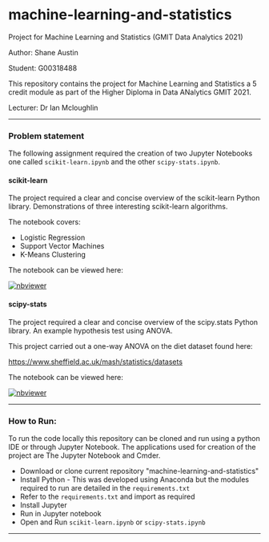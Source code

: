# machine-learning-and-statistics
Project for Machine Learning and Statistics (GMIT Data Analytics 2021)

Author: Shane Austin

Student: G00318488

This repository contains the project for Machine Learning and Statistics a 5 credit module as part of the Higher Diploma in Data ANalytics GMIT 2021. 

Lecturer: Dr Ian Mcloughlin


---

### Problem statement
The following assignment required the creation of two Jupyter Notebooks one called ```scikit-learn.ipynb``` and the other ```scipy-stats.ipynb```.

#### scikit-learn 
The project required a clear and concise overview of the scikit-learn Python library. Demonstrations of three interesting scikit-learn algorithms.

The notebook covers:
* Logistic Regression
* Support Vector Machines
* K-Means Clustering

The notebook can be viewed here:

[![nbviewer](https://raw.githubusercontent.com/jupyter/design/master/logos/Badges/nbviewer_badge.svg)](https://nbviewer.org/github/ShanePAustin/machine-learning-and-statistics/blob/main/scikit-learn.ipynb)

#### scipy-stats

The project required a clear and concise overview of the scipy.stats Python library. An example hypothesis test using ANOVA.

This project carried out a one-way ANOVA on the diet dataset found here:

https://www.sheffield.ac.uk/mash/statistics/datasets

The notebook can be viewed here:

[![nbviewer](https://raw.githubusercontent.com/jupyter/design/master/logos/Badges/nbviewer_badge.svg)](https://nbviewer.org/github/ShanePAustin/machine-learning-and-statistics/blob/main/scipy-stats.ipynb)

---

### How to Run:

To run the code locally this repository can be cloned and run using a python IDE or through Jupyter Notebook. The applications used for creation of the project are The Jupyter Notebook and Cmder.

* Download or clone current repository "machine-learning-and-statistics"
* Install Python - This was developed using Anaconda but the modules required to run are detailed in the ```requirements.txt```
* Refer to the ```requirements.txt``` and import as required
* Install Jupyter
* Run in Jupyter notebook
* Open and Run ```scikit-learn.ipynb``` or ```scipy-stats.ipynb```

---
